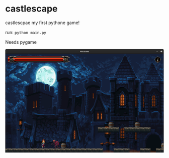 # castlescape
castlescpae my first pythone game!

run: ```python main.py```

Needs pygame

![IMG](IMG/screenshot.png)

